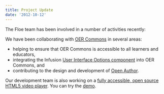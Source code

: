 ```yaml
---
title: Project Update
date: '2012-10-12'
---
```

The Floe team has been involved in a number of activities recently:

We have been collaborating with [OER Commons](http://www.oercommons.org/) in several areas:

- helping to ensure that OER Commons is accessible to all learners and educators,
- integrating the Infusion
  [User Interface Options component](http://wiki.fluidproject.org/display/fluid/%28Floe%29+User+Interface+Options+%28aka.+Learner+Options%29)
  into OER Commons, and
- contributing to the design and development of [Open Author](http://www.oercommons.org/open-author-about).

Our development team is also working on a [fully accessible, open source HTML5 video player](http://wiki.fluidproject.org/display/fluid/%28Floe%29%20video%20player%20mockups%20%28final%29).
You can try the [demo](https://build.fluidproject.org/videoPlayer/demos/Mammals.html).
